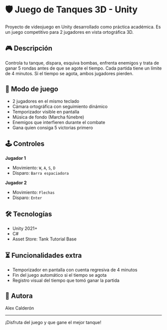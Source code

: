 # 🛡️ Juego de Tanques 3D - Unity

Proyecto de videojuego en Unity desarrollado como práctica académica. Es un juego competitivo para 2 jugadores en vista ortográfica 3D.

## 🎮 Descripción
Controla tu tanque, dispara, esquiva bombas, enfrenta enemigos y trata de ganar 5 rondas antes de que se agote el tiempo. Cada partida tiene un límite de 4 minutos. Si el tiempo se agota, ambos jugadores pierden.

## 👥 Modo de juego
- 2 jugadores en el mismo teclado
- Cámara ortográfica con seguimiento dinámico
- Temporizador visible en pantalla
- Música de fondo (Marcha fúnebre)
- Enemigos que interfieren durante el combate
- Gana quien consiga 5 victorias primero

## 🕹️ Controles

**Jugador 1**
- Movimiento: `W`, `A`, `S`, `D`
- Disparo: `Barra espaciadora`

**Jugador 2**
- Movimiento: `Flechas`
- Disparo: `Enter`

## 🛠️ Tecnologías
- Unity 2021+
- C#
- Asset Store: Tank Tutorial Base

## ⏳ Funcionalidades extra
- Temporizador en pantalla con cuenta regresiva de 4 minutos
- Fin del juego automático si el tiempo se agota
- Registro visual del tiempo que tomó ganar la partida

## 👤 Autora
Alex Calderón

---

¡Disfruta del juego y que gane el mejor tanque!

